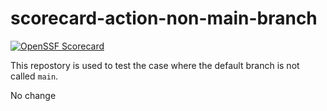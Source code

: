 # scorecard-action-non-main-branch

[![OpenSSF Scorecard](https://api.securityscorecards.dev/projects/github.com/ossf-tests/scorecard-action-non-main-branch/badge)](https://api.securityscorecards.dev/projects/github.com/ossf-tests/scorecard-action-non-main-branch)

This repostory is used to test the case where the default branch is not called
`main`.

No change
